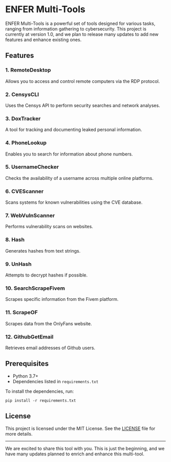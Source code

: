 <html>
<body>
    <h1>ENFER Multi-Tools</h1>
    <p>
        ENFER Multi-Tools is a powerful set of tools designed for various tasks, ranging from information gathering to cybersecurity. This project is currently at version 1.0, and we plan to release many updates to add new features and enhance existing ones.
    </p>
<h2>Features</h2>

<h3>1. RemoteDesktop</h3>
<p>Allows you to access and control remote computers via the RDP protocol.</p>

<h3>2. CensysCLI</h3>
<p>Uses the Censys API to perform security searches and network analyses.</p>

<h3>3. DoxTracker</h3>
<p>A tool for tracking and documenting leaked personal information.</p>

<h3>4. PhoneLookup</h3>
<p>Enables you to search for information about phone numbers.</p>

<h3>5. UsernameChecker</h3>
<p>Checks the availability of a username across multiple online platforms.</p>

<h3>6. CVEScanner</h3>
<p>Scans systems for known vulnerabilities using the CVE database.</p>

<h3>7. WebVulnScanner</h3>
<p>Performs vulnerability scans on websites.</p>

<h3>8. Hash</h3>
<p>Generates hashes from text strings.</p>

<h3>9. UnHash</h3>
<p>Attempts to decrypt hashes if possible.</p>

<h3>10. SearchScrapeFivem</h3>
<p>Scrapes specific information from the Fivem platform.</p>

<h3>11. ScrapeOF</h3>
<p>Scrapes data from the OnlyFans website.</p>

<h3>12. GithubGetEmail</h3>
<p>Retrieves email addresses of Github users.</p>


<h2>Prerequisites</h2>
<ul>
    <li>Python 3.7+</li>
    <li>Dependencies listed in <code>requirements.txt</code></li>
</ul>
<p>To install the dependencies, run:</p>
<pre><code>pip install -r requirements.txt</code></pre>


<h2>License</h2>
<p>
    This project is licensed under the MIT License. See the <a href="LICENSE">LICENSE</a> file for more details.
</p>
<hr>
<p>
    We are excited to share this tool with you. This is just the beginning, and we have many updates planned to enrich and enhance this multi-tool.
</p>
</body>
</html>
